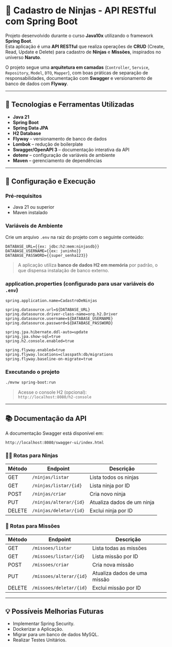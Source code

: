 # 🥷 Cadastro de Ninjas - API RESTful com Spring Boot

Projeto desenvolvido durante o curso **Java10x** utilizando o framework **Spring Boot**.  
Esta aplicação é uma **API RESTful** que realiza operações de **CRUD** (Create, Read, Update e Delete) para cadastro de **Ninjas** e **Missões**, inspirados no universo **Naruto**.

O projeto segue uma **arquitetura em camadas** (`Controller`, `Service`, `Repository`, `Model`, `DTO`, `Mapper`), com boas práticas de separação de responsabilidades, documentação com **Swagger** e versionamento de banco de dados com **Flyway**.

---

## 🚀 Tecnologias e Ferramentas Utilizadas

- **Java 21**
- **Spring Boot**
- **Spring Data JPA**
- **H2 Database**
- **Flyway** – versionamento de banco de dados
- **Lombok** – redução de boilerplate
- **Swagger/OpenAPI 3** – documentação interativa da API
- **dotenv** – configuração de variáveis de ambiente
- **Maven** – gerenciamento de dependências

---

## 🔧 Configuração e Execução

### Pré-requisitos

- Java 21 ou superior
- Maven instalado

### Variáveis de Ambiente

Crie um arquivo `.env` na raiz do projeto com o seguinte conteúdo:

```env
DATABASE_URL={{ex: jdbc:h2:mem:ninjasdb}}
DATABASE_USERNAME={{ex: juninho}}
DATABASE_PASSWORD={{super_senha123}}
```

> A aplicação utiliza **banco de dados H2 em memória** por padrão, o que dispensa instalação de banco externo.

### application.properties (configurado para usar variáveis do `.env`)

```properties
spring.application.name=CadastroDeNinjas

spring.datasource.url=${DATABASE_URL}
spring.datasource.driver-class-name=org.h2.Driver
spring.datasource.username=${DATABASE_USERNAME}
spring.datasource.password=${DATABASE_PASSWORD}

spring.jpa.hibernate.ddl-auto=update
spring.jpa.show-sql=true
spring.h2.console.enabled=true

spring.flyway.enabled=true
spring.flyway.locations=classpath:db/migrations
spring.flyway.baseline-on-migrate=true
```

### Executando o projeto

```bash
./mvnw spring-boot:run
```

> Acesse o console H2 (opcional):  
> `http://localhost:8080/h2-console`  

---

## 📚 Documentação da API

A documentação Swagger está disponível em:

```
http://localhost:8080/swagger-ui/index.html
```

### 🧑‍🎓 Rotas para Ninjas

| Método | Endpoint               | Descrição                           |
|--------|------------------------|-------------------------------------|
| GET    | `/ninjas/listar`       | Lista todos os ninjas               |
| GET    | `/ninjas/listar/{id}`  | Lista ninja por ID                  |
| POST   | `/ninjas/criar`        | Cria novo ninja                     |
| PUT    | `/ninjas/alterar/{id}` | Atualiza dados de um ninja          |
| DELETE | `/ninjas/deletar/{id}` | Exclui ninja por ID                 |

### 🎯 Rotas para Missões

| Método | Endpoint                 | Descrição                          |
|--------|--------------------------|------------------------------------|
| GET    | `/missoes/listar`        | Lista todas as missões             |
| GET    | `/missoes/listar/{id}`   | Lista missão por ID                |
| POST   | `/missoes/criar`         | Cria nova missão                   |
| PUT    | `/missoes/alterar/{id}`  | Atualiza dados de uma missão       |
| DELETE | `/missoes/deletar/{id}`  | Exclui missão por ID               |

---

## 💡 Possíveis Melhorias Futuras

- Implementar Spring Security.
- Dockerizar a Aplicação.
- Migrar para um banco de dados MySQL.
- Realizar Testes Unitários.
